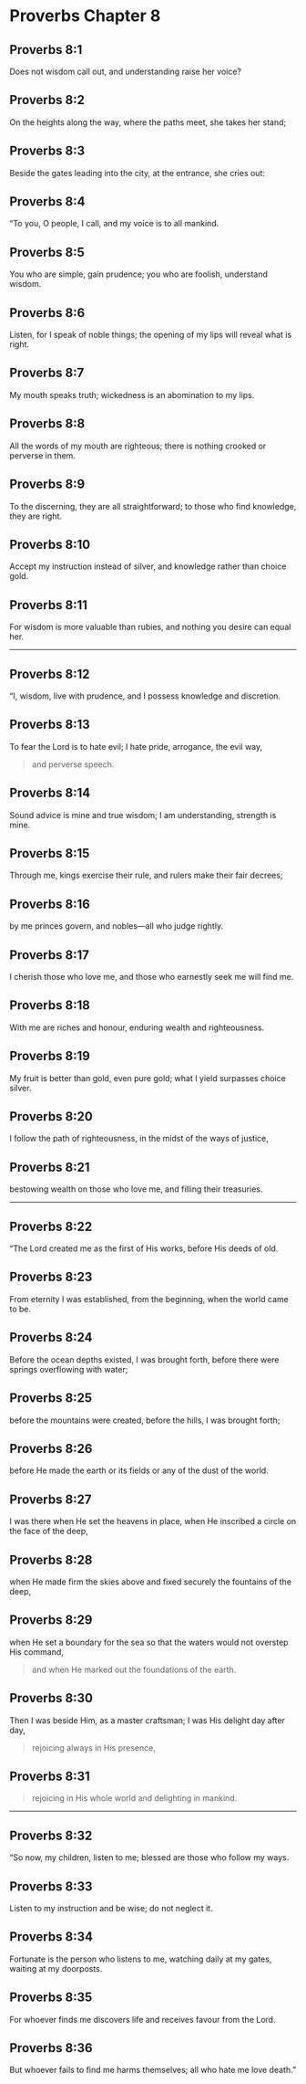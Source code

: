 # Proverbs Chapter 8

## Proverbs 8:1

Does not wisdom call out, and understanding raise her voice?

## Proverbs 8:2

On the heights along the way, where the paths meet, she takes her stand;

## Proverbs 8:3

Beside the gates leading into the city, at the entrance, she cries out:

## Proverbs 8:4

“To you, O people, I call, and my voice is to all mankind.

## Proverbs 8:5

You who are simple, gain prudence; you who are foolish, understand wisdom.

## Proverbs 8:6

Listen, for I speak of noble things; the opening of my lips will reveal what is right.

## Proverbs 8:7

My mouth speaks truth; wickedness is an abomination to my lips.

## Proverbs 8:8

All the words of my mouth are righteous; there is nothing crooked or perverse in them.

## Proverbs 8:9

To the discerning, they are all straightforward; to those who find knowledge, they are right.

## Proverbs 8:10

Accept my instruction instead of silver, and knowledge rather than choice gold.

## Proverbs 8:11

For wisdom is more valuable than rubies, and nothing you desire can equal her.

---

## Proverbs 8:12

“I, wisdom, live with prudence, and I possess knowledge and discretion.

## Proverbs 8:13

To fear the Lord is to hate evil; I hate pride, arrogance, the evil way,

> and perverse speech.

## Proverbs 8:14

Sound advice is mine and true wisdom; I am understanding, strength is mine.

## Proverbs 8:15

Through me, kings exercise their rule, and rulers make their fair decrees;

## Proverbs 8:16

by me princes govern, and nobles—all who judge rightly.

## Proverbs 8:17

I cherish those who love me, and those who earnestly seek me will find me.

## Proverbs 8:18

With me are riches and honour, enduring wealth and righteousness.

## Proverbs 8:19

My fruit is better than gold, even pure gold; what I yield surpasses choice silver.

## Proverbs 8:20

I follow the path of righteousness, in the midst of the ways of justice,

## Proverbs 8:21

bestowing wealth on those who love me, and filling their treasuries.

---

## Proverbs 8:22

“The Lord created me as the first of His works, before His deeds of old.

## Proverbs 8:23

From eternity I was established, from the beginning, when the world came to be.

## Proverbs 8:24

Before the ocean depths existed, I was brought forth, before there were springs overflowing with water;

## Proverbs 8:25

before the mountains were created, before the hills, I was brought forth;

## Proverbs 8:26

before He made the earth or its fields or any of the dust of the world.

## Proverbs 8:27

I was there when He set the heavens in place, when He inscribed a circle on the face of the deep,

## Proverbs 8:28

when He made firm the skies above and fixed securely the fountains of the deep,

## Proverbs 8:29

when He set a boundary for the sea so that the waters would not overstep His command,

> and when He marked out the foundations of the earth.

## Proverbs 8:30

Then I was beside Him, as a master craftsman; I was His delight day after day,

> rejoicing always in His presence,

## Proverbs 8:31

> rejoicing in His whole world
> and delighting in mankind.

---

## Proverbs 8:32

“So now, my children, listen to me; blessed are those who follow my ways.

## Proverbs 8:33

Listen to my instruction and be wise; do not neglect it.

## Proverbs 8:34

Fortunate is the person who listens to me, watching daily at my gates, waiting at my doorposts.

## Proverbs 8:35

For whoever finds me discovers life and receives favour from the Lord.

## Proverbs 8:36

But whoever fails to find me harms themselves; all who hate me love death.”
